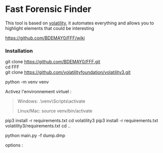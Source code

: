 # Fast Forensic Finder

This tool is based on [volatility](https://github.com/volatilityfoundation/volatility3), it automates everything and allows you to highlight elements that could be interesting

https://github.com/BDEMAY0/FFF/wiki


### Installation 
git clone https://github.com/BDEMAY0/FFF.git
\
cd FFF
\
git clone https://github.com/volatilityfoundation/volatility3.git

python -m venv venv

Activez l'environnement virtuel :

> Windows: .\venv\Scripts\activate
> 
> Linux/Mac: source venv/bin/activate

pip3 install -r requirements.txt
cd volatility3
pip3 install -r requirements.txt volatility3/requirements.txt 
cd ..

python main.py -f dump.dmp

options : 

